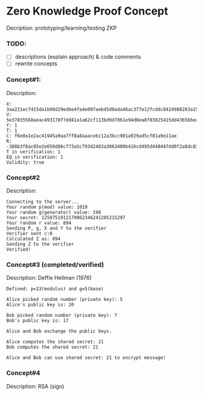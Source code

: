 # Zero Knowledge Proof Concept

Decription: prototyping/learning/testing ZKP

### TODO:
* [ ] descriptions (explain approach) & code comments
* [ ] rewrite concepts

### Concept#1:
Description:
```text
X: 3aa221ec7415da1b98d29edbe4fa4e097aeb45d8ada46ac377e12fcddc8424988283a190124db9bbad505444e8d95129ae8c2bb7c5665e23a6df9a413fe7a627809f3f65ac96ab7a3969fdd3a1b8f04fa28c42bd6a3f81662c65c673b1f6e2c5e16ede15e26583e8293f3eef8987ba50863e8beac4 
V: 5e37035568aeac493178f7dd41a1a62cf113bd9d7861e94d0ea8f83825415dd4365bbea0c01dca5e4964365f1cdf5766c0a1af33849d49ccccbfdd8ebc8412add663f38b7fd5db6f3242b5be87cf4e7f855cc39755e17fd6d4ddb687ad611d99f0edf0d54a6232acd6fddd287faeaaf1940f311c8c0a9
Y: 1
T: 1
C: f6e0a1e2ac41945a9aa7ff8a8aaacebc12a3bcc981a929ad5cf81a9e11ae
R: -388b3f8ac85e2e658d86cf73a5c79342483a3063480b416cd495d448447dd0f2a8dc83aec9d0e98d1f490631a4116e81949c1f3ac7cfb76528aa09a1985721c0f653887f736813998472a5fe81988eb215a6cb2e0cf2f51e92942ad9acf468b6f760e55669b4ad6d46961c33bbd711ca9aebe47fa366b10d388f88258c5f48c292795af0527d8d928b54d03075128588dfd48f
T in verification: 1
EQ in verification: 1
Validity: true
```

### Concept#2
Description:
```text
Connecting to the server...
Your random p(mod) value: 1019
Your random g(generator) value: 198
Your secret: 1259751912179862346241205215297
Your random r value: 894
Sending P, g, X and Y to the verifier
Verifier sent c:0
Calculated Z as: 894
Sending Z to the verifier
Verified!
```

### Concept#3 (completed/verified)
Description: Deffie Hellman (1976)
```text
Defined: p=23(modulus) and g=5(base)

Alice picked random number (private key): 5
Alice's public key is: 20

Bob picked random number (private key): 7
Bob's public key is: 17

Alice and Bob exchange the public keys.

Alice computes the shared secret: 21
Bob computes the shared secret: 21

Alice and Bob can use shared secret: 21 to encrypt message!
```

### Concept#4
Description: RSA (sign)